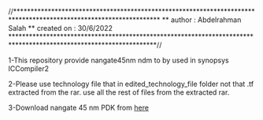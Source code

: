 //******************************************************************************************************************
** author      : Abdelrahman Salah
** created on  : 30/6/2022
******************************************************************************************************************//

1-This repository provide nangate45nm ndm to by used in synopsys ICCompiler2 

2-Please use technology file that in edited_technology_file folder not that .tf extracted from the rar.
use all the rest of files from the extracted rar.

3-Download nangate 45 nm PDK from [here](https://drive.google.com/drive/folders/1hM1s588wqMqogBImWu5J745SYXSgLuuC?usp=sharing)

